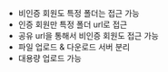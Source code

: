 - 비인증 회원도 특정 폴더는 접근 가능 
- 인증 회원만 특정 폴더 url로 접근  
- 공유 url을 통해서 비인증 회원도 접근 가능  
- 파일 업로드 & 다운로드 서버 분리  
- 대용량 업로드 가능  
